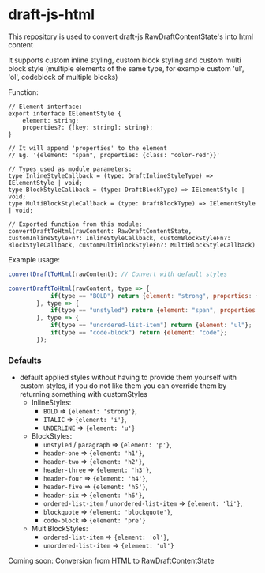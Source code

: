 # draft-js-html

This repository is used to convert draft-js RawDraftContentState's into html content

It supports custom inline styling, custom block styling and custom multi block style (multiple elements of the same type, for example custom 'ul', 'ol', codeblock of multiple blocks)

Function:
```
// Element interface:
export interface IElementStyle {
    element: string;
    properties?: {[key: string]: string};
}

// It will append 'properties' to the element
// Eg. '{element: "span", properties: {class: "color-red"}}'

// Types used as module parameters:
type InlineStyleCallback = (type: DraftInlineStyleType) => IElementStyle | void;
type BlockStyleCallback = (type: DraftBlockType) => IElementStyle | void;
type MultiBlockStyleCallback = (type: DraftBlockType) => IElementStyle | void;

// Exported function from this module:
convertDraftToHtml(rawContent: RawDraftContentState, customInlineStyleFn?: InlineStyleCallback, customBlockStyleFn?: BlockStyleCallback, customMultiBlockStyleFn?: MultiBlockStyleCallback)
```

Example usage:

```js
convertDraftToHtml(rawContent); // Convert with default styles

convertDraftToHtml(rawContent, type => {
            if(type == "BOLD") return {element: "strong", properties: {class: "example", placeholder: "example", customProp: "this is a custom prop"}};
        }, type => {
            if(type == "unstyled") return {element: "span", properties: {class: "custom-unstyled"}};
        }, type => {
            if(type == "unordered-list-item") return {element: "ul"};
            if(type == "code-block") return {element: "code"};
        });
```

### Defaults
- default applied styles without having to provide them yourself with custom styles, if you do not like them you can override them by returning something with customStyles
    - InlineStyles:
        - `BOLD` => `{element: 'strong'}`,
        - `ITALIC` => `{element: 'i'}`,
        - `UNDERLINE` => `{element: 'u'}`
    - BlockStyles:
        - `unstyled` / `paragraph` => `{element: 'p'}`,
        - `header-one` => `{element: 'h1'}`,
        - `header-two` => `{element: 'h2'}`,
        - `header-three` => `{element: 'h3'}`,
        - `header-four` => `{element: 'h4'}`,
        - `header-five` => `{element: 'h5'}`,
        - `header-six` => `{element: 'h6'}`,
        - `ordered-list-item` / `unordered-list-item` => `{element: 'li'}`,
        - `blockquote` => `{element: 'blockquote'}`,
        - `code-block` => `{element: 'pre'}`
     - MultiBlockStyles:
        - `ordered-list-item` => `{element: 'ol'}`,
        - `unordered-list-item` => `{element: 'ul'}`

Coming soon: Conversion from HTML to RawDraftContentState